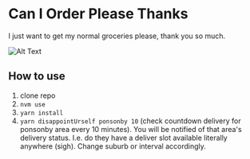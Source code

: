 # Can I Order Please Thanks

I just want to get my normal groceries please, thank you so much.

![Alt Text](https://media.giphy.com/media/P1SXkeh3wxZ4Y/giphy.gif)

## How to use

1. clone repo
2. `nvm use`
3. `yarn install`
4. `yarn disappointUrself ponsonby 10` (check countdown delivery for ponsonby area every 10 minutes). You will be notified of that area's delivery status. I.e. do they have a deliver slot available literally anywhere (sigh). Change suburb or interval accordingly.
